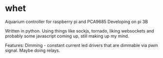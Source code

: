 # whet
Aquarium controller for raspberry pi and PCA9685
Developing on pi 3B

Written in python.
Using things like sockjs, tornado, liking websockets and probably some javascript coming up, still making up my mind.


Features:
Dimming - constant current led drivers that are dimmable via pwm signal.
Maybe doing relays.
